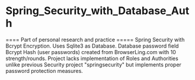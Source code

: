 # Spring_Security_with_Database_Auth
==== Part of personal research and practice =====
Spring Security with Bcrypt Encryption. Uses Sqlite3 as Database.
Database password field Bcrypt Hash (user passwords) created from BrowserLing.com with 10 strength/rounds.
Project lacks implementation of Roles and Authorities unlike previous Security project "springsecurity" but implements proper password protection measures.

